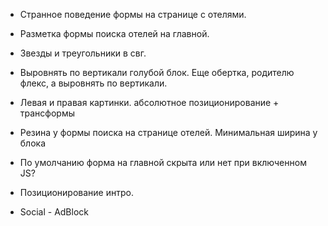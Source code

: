 - Странное поведение формы на странице с отелями.
- Разметка формы поиска отелей на главной.
- Звезды и треугольники в свг.
- Выровнять по вертикали голубой блок.
Еще обертка, родителю флекс, а выровнять по вертикали.


- Левая и правая картинки.
абсолютное позиционирование + трансформы


- Резина у формы поиска на странице отелей.
Минимальная ширина у блока



- По умолчанию форма на главной скрыта или нет при включенном JS?
- Позиционирование интро.
- Social - AdBlock
